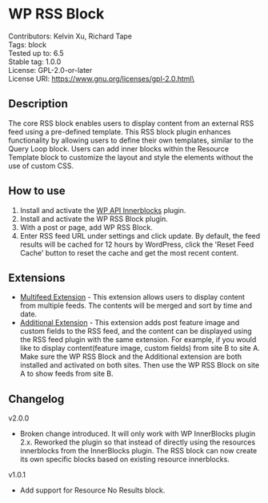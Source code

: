 # WP RSS Block

Contributors:      Kelvin Xu, Richard Tape\
Tags:              block\
Tested up to:      6.5\
Stable tag:        1.0.0\
License:           GPL-2.0-or-later\
License URI:       https://www.gnu.org/licenses/gpl-2.0.html\

## Description
The core RSS block enables users to display content from an external RSS feed using a pre-defined template. This RSS block plugin enhances functionality by allowing users to define their own templates, similar to the Query Loop block. Users can add inner blocks within the Resource Template block to customize the layout and style the elements without the use of custom CSS.

## How to use
1. Install and activate the <a href="https://github.com/ubc/WP-API-Innerblocks" target="_blank">WP API Innerblocks</a> plugin.
2. Install and activate the WP RSS Block plugin.
3. With a post or page, add WP RSS Block.
4. Enter RSS feed URL under settings and click update. By default, the feed results will be cached for 12 hours by WordPress, click the 'Reset Feed Cache' button to reset the cache and get the most recent content.


## Extensions
- <a href="https://github.com/ubc/wp-rss-block--multifeed" target="_blank">Multifeed Extension</a> - This extension allows users to display content from multiple feeds. The contents will be merged and sort by time and date.
- <a href="https://github.com/ubc/wp-rss-block--additional-tags" target="_blank">Additional Extension</a> - This extension adds post feature image and custom fields to the RSS feed, and the content can be displayed using the RSS feed plugin with the same extension. For example, if you would like to display content(feature image, custom fields) from site B to site A. Make sure the WP RSS Block and the Additional extension are both installed and activated on both sites. Then use the WP RSS Block on site A to show feeds from site B.

## Changelog

v2.0.0
- Broken change introduced. It will only work with WP InnerBlocks plugin 2.x. Reworked the plugin so that instead of directly using the resources innerblocks from the InnerBlocks plugin. The RSS block can now create its own specific blocks based on existing resource innerblocks. 

v1.0.1
- Add support for Resource No Results block.